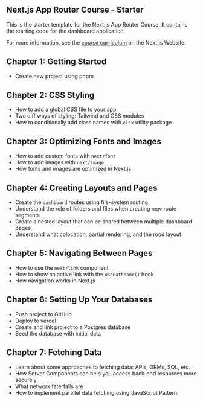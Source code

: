 ## Next.js App Router Course - Starter

This is the starter template for the Next.js App Router Course. It contains the starting code for the dashboard application.

For more information, see the [course curriculum](https://nextjs.org/learn) on the Next.js Website.

## Chapter 1: Getting Started
- Create new project using pnpm

## Chapter 2: CSS Styling
- How to add a global CSS file to your app
- Two diff ways of styling: Tailwind and CSS modules
- How to conditionally add class names with `clsx` utility package

## Chapter 3: Optimizing Fonts and Images
- How to add custom fonts with `next/font`
- How to add images with `next/image`
- How fonts and images are optimized in Next.js

## Chapter 4: Creating Layouts and Pages
- Create the `dashboard` routes using file-system routing
- Understand the role of folders and files when creating new route segments
- Create a nested layout that can be shared between multiple dashboard pages
- Understand what colocation, partial rendering, and the rood layout

## Chapter 5: Navigating Between Pages
- How to use the `next/link` component
- How to show an active link with the `usePathname()` hook
- How navigation works in Next.js

## Chapter 6: Setting Up Your Databases
- Push project to GitHub
- Deploy to vercel
- Create and link project to a Postgres database
- Seed the database with initial data

## Chapter 7: Fetching Data
- Learn about some approaches to fetching data: APIs, ORMs, SQL, etc.
- How Server Components can help you access back-end resources more securely
- What network faterfalls are
- How to implement parallel data fetching using JavaScript Pattern.
